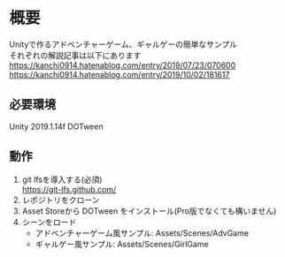 # 概要
Unityで作るアドベンチャーゲーム、ギャルゲーの簡単なサンプル  
それぞれの解説記事は以下にあります  
https://kanchi0914.hatenablog.com/entry/2019/07/23/070600   
https://kanchi0914.hatenablog.com/entry/2019/10/02/181617   

## 必要環境
Unity 2019.1.14f
DOTween  

## 動作
1. git lfsを導入する(必須)  
   https://git-lfs.github.com/
2. レポジトリをクローン
3. Asset Storeから DOTween をインストール(Pro版でなくても構いません)
4. シーンをロード  
   - アドベンチャーゲーム風サンプル:  Assets/Scenes/AdvGame  
   - ギャルゲー風サンプル: Assets/Scenes/GirlGame  
